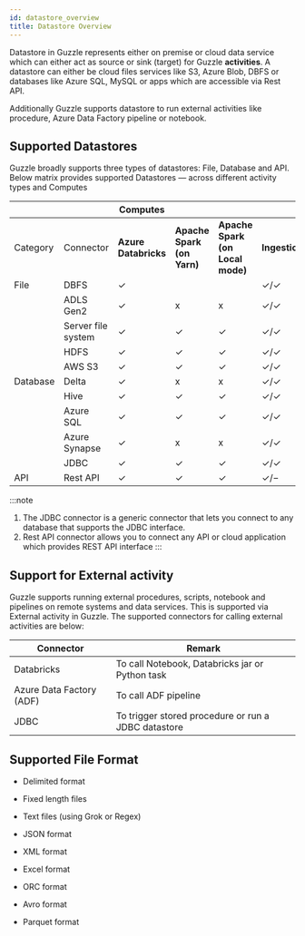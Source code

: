 ```yaml
---
id: datastore_overview
title: Datastore Overview
---
```


Datastore in Guzzle represents either on premise or cloud data service which can either act as source or sink (target) for Guzzle **activities**. A datastore can either be cloud files services like S3, Azure Blob, DBFS or databases like Azure SQL, MySQL or apps which are accessible via Rest API.

Additionally Guzzle supports datastore to run external activities like procedure, Azure Data Factory pipeline or notebook. 

## Supported Datastores 

Guzzle broadly supports three types of datastores: File, Database and API. Below matrix provides supported Datastores — across different activity types and Computes

			

|||**Computes**|||**Activities**|||||
|--- |--- |--- |--- |--- |--- |--- |--- |--- |--- |
|Category|Connector|**Azure Databricks**|**Apache Spark (on Yarn)**|**Apache Spark (on Local mode)**|**Ingestion(source/target)**|**Processing(source/target)**|**Reconciliation (source/target)**|**Constraint Checks**|**Housekeeping**|
|File|DBFS|✓|||✓/✓|x|x|x|x|
||ADLS Gen2|✓|x|x|✓/✓|x|x|x|x|
||Server file system|✓|✓|✓|✓/✓|x|x|x|x|
||HDFS|✓|✓|✓|✓/✓|x|x|x|x|
||AWS S3|✓|✓|✓|✓/✓|x|x|x|x|
|Database|Delta|✓|x|x|✓/✓|✓/✓|✓/✓|✓|✓|
||Hive|✓|✓|✓|✓/✓|✓/✓|✓/✓|✓|✓|
||Azure SQL|✓|✓|✓|✓/✓|x|x|x|x|
||Azure Synapse|✓|x|x|✓/✓|x|x|x|x|
||JDBC|✓|✓|✓|✓/✓|✓/✓|✓/✓|✓|x|
|API|Rest API|✓|✓|✓|✓/−|x|x|x|x|


:::note
1. The JDBC connector is a generic connector that lets you connect to any database that supports the JDBC interface. 
2. Rest API connector allows you to connect any API or cloud application which provides REST API interface 
:::

## Support for External activity

Guzzle supports running external procedures, scripts, notebook and pipelines on remote systems and data services. This is supported via External activity in Guzzle. The supported connectors for calling external activities are below:

|Connector|Remark|
|--- |--- |
|Databricks|To call Notebook, Databricks jar or Python task|
|Azure Data Factory (ADF)|To call ADF pipeline|
|JDBC|To trigger stored procedure or run a JDBC datastore|


## Supported File Format

* Delimited format

* Fixed length files

* Text files (using Grok or Regex)

* JSON format

* XML format

* Excel format

* ORC format

* Avro format

* Parquet format

